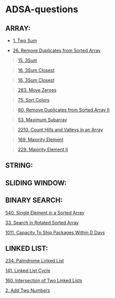 # ADSA-questions


## ARRAY:

- [1. Two Sum](https://leetcode.com/problems/two-sum/submissions/1777635910/)

- [26. Remove Duplicates from Sorted Array](https://leetcode.com/problems/remove-duplicates-from-sorted-array/submissions/1777634746/)

>[15. 3Sum](https://leetcode.com/problems/3sum/submissions/1777637035/)

>[16. 3Sum Closest](https://leetcode.com/problems/3sum-closest/submissions/1777638404/)

>[16. 3Sum Closest](https://leetcode.com/problems/spiral-matrix-ii/submissions/1777640052/)

>[283. Move Zeroes](https://leetcode.com/problems/move-zeroes/submissions/1777641335/)

>[75. Sort Colors](https://leetcode.com/problems/sort-colors/submissions/1777642747/)

>[80. Remove Duplicates from Sorted Array II](https://leetcode.com/problems/remove-duplicates-from-sorted-array-ii/submissions/1777644550/)

>[53. Maximum Subarray](https://leetcode.com/problems/maximum-subarray/submissions/1777647156/)

>[2210. Count Hills and Valleys in an Array](https://leetcode.com/problems/count-hills-and-valleys-in-an-array/submissions/1777651366/)

>[169. Majority Element](https://leetcode.com/problems/majority-element/submissions/1777652612/)

>[229. Majority Element II](https://leetcode.com/problems/majority-element-ii/submissions/1777685001/)




## STRING:


## SLIDING WINDOW:


## BINARY SEARCH:

[540. Single Element in a Sorted Array](https://leetcode.com/problems/single-element-in-a-sorted-array/submissions/1777695393/)

[33. Search in Rotated Sorted Array](https://leetcode.com/problems/search-in-rotated-sorted-array/submissions/1777607461/)

[1011. Capacity To Ship Packages Within D Days](https://leetcode.com/problems/capacity-to-ship-packages-within-d-days/description/)

## LINKED LIST:

[234. Palindrome Linked List](https://leetcode.com/problems/palindrome-linked-list/submissions/1784823253/)

[141. Linked List Cycle](https://leetcode.com/problems/linked-list-cycle/submissions/1784868384/)

[160. Intersection of Two Linked Lists](https://leetcode.com/problems/intersection-of-two-linked-lists/submissions/1784919464/)

[2. Add Two Numbers](https://leetcode.com/problems/add-two-numbers/submissions/1784922075/)

